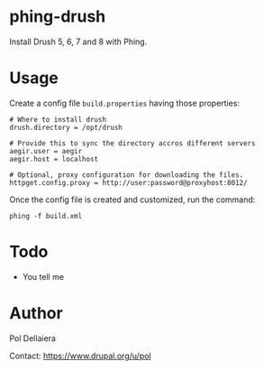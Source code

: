 # phing-drush
Install Drush 5, 6, 7 and 8 with Phing.

# Usage
Create a config file ```build.properties``` having those properties:

```
# Where to install drush
drush.directory = /opt/drush

# Provide this to sync the directory accros different servers
aegir.user = aegir
aegir.host = localhost

# Optional, proxy configuration for downloading the files.
httpget.config.proxy = http://user:password@proxyhost:8012/
```

Once the config file is created and customized, run the command:

```phing -f build.xml```

# Todo
* You tell me

# Author
Pol Dellaiera

Contact: https://www.drupal.org/u/pol
